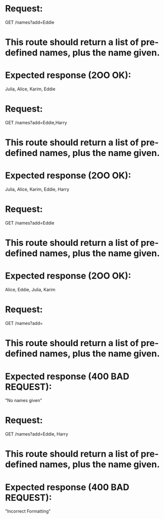 # Request:
GET /names?add=Eddie

# This route should return a list of pre-defined names, plus the name given.

# Expected response (2OO OK):
Julia, Alice, Karim, Eddie


# Request:
GET /names?add=Eddie,Harry

# This route should return a list of pre-defined names, plus the name given.

# Expected response (2OO OK):
Julia, Alice, Karim, Eddie, Harry



# Request:
GET /names?add=Eddie

# This route should return a list of pre-defined names, plus the name given.

# Expected response (2OO OK):
Alice, Eddie, Julia, Karim


# Request:
GET /names?add=

# This route should return a list of pre-defined names, plus the name given.

# Expected response (400 BAD REQUEST):
"No names given"



# Request:
GET /names?add=Eddie, Harry

# This route should return a list of pre-defined names, plus the name given.

# Expected response (400 BAD REQUEST):
"Incorrect Formatting"